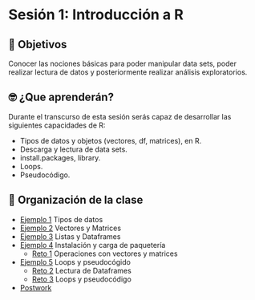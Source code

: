 # Sesión 1: Introducción a R

## :dart: Objetivos

Conocer las nociones básicas para poder manipular data sets, poder realizar lectura de datos y posteriormente realizar análisis exploratorios.

## 🤓 ¿Que aprenderán? 

Durante el transcurso de esta sesión serás capaz de desarrollar las siguientes capacidades de R:

- Tipos de datos y objetos (vectores, df, matrices), en R.
- Descarga y lectura de data sets.
- install.packages, library.
- Loops.
- Pseudocódigo.


## 📂 Organización de la clase

- [Ejemplo 1](https://github.com/beduExpert/Programacion-R-Santander-2022/tree/main/Sesion-01/Ejemplo-01) Tipos de datos
- [Ejemplo 2](https://github.com/beduExpert/Programacion-R-Santander-2022/tree/main/Sesion-01/Ejemplo-02) Vectores y Matrices
- [Ejemplo 3](https://github.com/beduExpert/Programacion-R-Santander-2022/tree/main/Sesion-01/Ejemplo-03) Listas y Dataframes
- [Ejemplo 4](https://github.com/beduExpert/Programacion-R-Santander-2022/tree/main/Sesion-01/Ejemplo-04) Instalación y carga de paquetería
    - [Reto 1](https://github.com/beduExpert/Programacion-R-Santander-2022/tree/main/Sesion-01/Reto-01) Operaciones con vectores y matrices
- [Ejemplo 5](https://github.com/beduExpert/Programacion-R-Santander-2022/tree/main/Sesion-01/Ejemplo-05) Loops y pseudocógido
    - [Reto 2](https://github.com/beduExpert/Programacion-R-Santander-2022/tree/main/Sesion-01/Reto-02) Lectura de Dataframes
    - [Reto 3](https://github.com/beduExpert/Programacion-R-Santander-2022/tree/main/Sesion-01/Reto-03) Loops y pseudocódigo
- [Postwork](https://github.com/beduExpert/Programacion-R-Santander-2022/tree/main/Sesion-01/Postwork)






